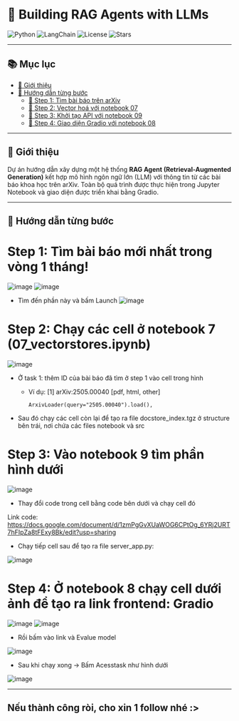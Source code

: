 # 🤖 Building RAG Agents with LLMs

![Python](https://img.shields.io/badge/python-3.10-blue.svg)
![LangChain](https://img.shields.io/badge/langchain-v0.1.0-green)
![License](https://img.shields.io/github/license/yourname/yourrepo)
![Stars](https://img.shields.io/github/stars/yourname/yourrepo?style=social)

---

## 📚 Mục lục

- [🚀 Giới thiệu](#-giới-thiệu)
- [📎 Hướng dẫn từng bước](#-hướng-dẫn-từng-bước)
  - [🔹 Step 1: Tìm bài báo trên arXiv](#-step-1-tìm-bài-báo-trên-arxiv)
  - [🔹 Step 2: Vector hoá với notebook 07](#-step-2-vector-hoá-với-notebook-07)
  - [🔹 Step 3: Khởi tạo API với notebook 09](#-step-3-khởi-tạo-api-với-notebook-09)
  - [🔹 Step 4: Giao diện Gradio với notebook 08](#-step-4-giao-diện-gradio-với-notebook-08)

---

## 🚀 Giới thiệu

Dự án hướng dẫn xây dựng một hệ thống **RAG Agent (Retrieval-Augmented Generation)** kết hợp mô hình ngôn ngữ lớn (LLM) với thông tin từ các bài báo khoa học trên arXiv. Toàn bộ quá trình được thực hiện trong Jupyter Notebook và giao diện được triển khai bằng Gradio.


---
## 📎 Hướng dẫn từng bước

# Step 1: Tìm bài báo mới nhất trong vòng 1 tháng!

![image](https://github.com/user-attachments/assets/6b236d2a-d686-430a-8726-d52916b5bb17)
![image](https://github.com/user-attachments/assets/dc79a7f8-c4ce-404e-81c6-ebc3d01d2041)

- Tìm đến phần này và bấm Launch
![image](https://github.com/user-attachments/assets/1fcfe2e5-a153-4c78-9cd2-206ae413699f)


# Step 2: Chạy các cell ở notebook 7 (07_vectorstores.ipynb)
![image](https://github.com/user-attachments/assets/a117e902-937e-4211-b414-a3dd63f048ff)

- Ở task 1: thêm ID của bài báo đã tìm ở step 1 vào cell trong hình
  + Ví dụ: [1] arXiv:2505.00040 [pdf, html, other]
    
        ArxivLoader(query="2505.00040").load(),

- Sau đó chạy các cell còn lại để tạo ra file docstore_index.tgz ở structure bên trái, nơi chứa các files notebook và src

# Step 3: Vào notebook 9 tìm phần hình dưới

![image](https://github.com/user-attachments/assets/08ad2191-076b-457a-aa36-cca008c645c4)

- Thay đổi code trong cell bằng code bên dưới và chạy cell đó

Link code:
https://docs.google.com/document/d/1zmPgGvXUaWOG6CPtOg_6YRj2URT7hFIpZa8tFExy8Bk/edit?usp=sharing

- Chạy tiếp cell sau để tạo ra file server_app.py:

![image](https://github.com/user-attachments/assets/746a4ffb-0299-4e37-b575-af5da1d41cc4)

# Step 4: Ở notebook 8 chạy cell dưới ảnh để tạo ra link frontend: Gradio

![image](https://github.com/user-attachments/assets/a5a79cd4-be09-4034-b808-b009bac477b9)
![image](https://github.com/user-attachments/assets/1ce08f59-d69e-4501-bfb9-65bbc7e8dbf6)


- Rồi bấm vào link và Evalue model

![image](https://github.com/user-attachments/assets/ae74fc3a-8008-492b-a1f0-62028d62a199)


- Sau khi chạy xong -> Bấm Acesstask như hình dưới

![image](https://github.com/user-attachments/assets/dca604a1-cd30-4bdf-9f67-c8e700194db8)

---

## Nếu thành công ròi, cho xin 1 follow nhé :>

